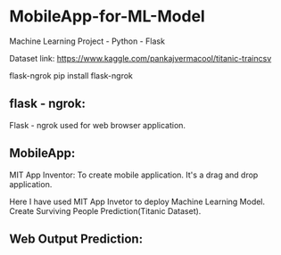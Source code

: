 # MobileApp-for-ML-Model
Machine Learning Project - Python - Flask

Dataset link: https://www.kaggle.com/pankajvermacool/titanic-traincsv

flask-ngrok
pip install flask-ngrok

## flask - ngrok:
Flask - ngrok used for web browser application.

## MobileApp:
MIT App Inventor: To create mobile application. It's a drag and drop application.

Here I have used MIT App Invetor to deploy Machine Learning Model. Create Surviving People Prediction(Titanic Dataset).

## Web Output Prediction:

